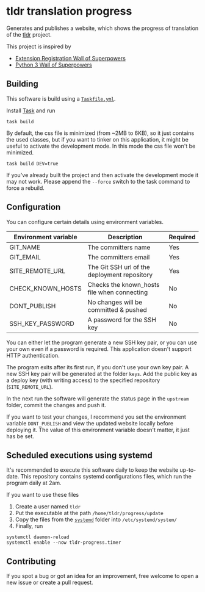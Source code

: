 # tldr translation progress

Generates and publishes a website, which shows the progress of translation of the 
[tldr](https://github.com/tldr-pages/tldr/) project.

This project is inspired by
* [Extension Registration Wall of Superpowers](https://extreg-wos.toolforge.org/)
* [Python 3 Wall of Superpowers](http://python3wos.appspot.com/)

## Building

This software is build using a [`Taskfile.yml`](Taskfile.yml). 

Install [Task](https://taskfile.dev/#/installation) and run
```shell script
task build
```

By default, the css file is minimized (from ~2MB to 6KB), so it just contains the used classes, 
but if you want to tinker on this application, it might be useful to activate the development mode.
In this mode the css file won't be minimized.
```shell script
task build DEV=true
```

If you've already built the project and then activate the development mode it may not work.
Please append the `--force` switch to the task command to force a rebuild.

## Configuration

You can configure certain details using environment variables.

| Environment variable | Description                                  | Required |
| ---                  | ---                                          | ---      |
| GIT_NAME             | The committers name                          | Yes      |
| GIT_EMAIL            | The committers email                         | Yes      |
| SITE_REMOTE_URL      | The Git SSH url of the deployment repository | Yes      |
| CHECK_KNOWN_HOSTS    | Checks the known_hosts file when connecting  | No       |
| DONT_PUBLISH         | No changes will be committed & pushed        | No       |
| SSH_KEY_PASSWORD     | A password for the SSH key                   | No       |

You can either let the program generate a new SSH key pair, or you can use your own even if a password is required.
This application doesn't support HTTP authentication.

The program exits after its first run, if you don't use your own key pair.
A new SSH key pair will be generated at the folder `keys`.
Add the public key as a deploy key (with writing access) to the specified repository (`SITE_REMOTE_URL`).

In the next run the software will generate the status page in the `upstream` folder, commit the changes and push it. 

If you want to test your changes, I recommend you set the environment variable `DONT_PUBLISH` 
and view the updated website locally before deploying it.
The value of this environment variable doesn't matter, it just has be set.

## Scheduled executions using systemd

It's recommended to execute this software daily to keep the website up-to-date.
This repository contains systemd configurations files, which run the program daily at 2am.

If you want to use these files
1. Create a user named `tldr`
2. Put the executable at the path `/home/tldr/progress/update`
3. Copy the files from the [`systemd`](systemd) folder into `/etc/systemd/system/`
4. Finally, run
```shell script
systemctl daemon-reload
systemctl enable --now tldr-progress.timer
```

## Contributing

If you spot a bug or got an idea for an improvement, free welcome to open a new issue or create a pull request. 
